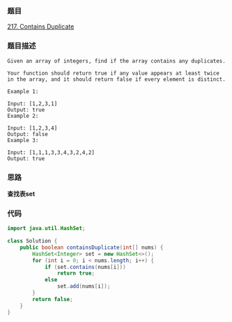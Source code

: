 ### 题目
[217. Contains Duplicate](https://leetcode.com/problems/contains-duplicate/)

### 题目描述
```
Given an array of integers, find if the array contains any duplicates.

Your function should return true if any value appears at least twice in the array, and it should return false if every element is distinct.

Example 1:

Input: [1,2,3,1]
Output: true
Example 2:

Input: [1,2,3,4]
Output: false
Example 3:

Input: [1,1,1,3,3,4,3,2,4,2]
Output: true
```

### 思路

**查找表set**

### 代码
```java
import java.util.HashSet;

class Solution {
    public boolean containsDuplicate(int[] nums) {
        HashSet<Integer> set = new HashSet<>();
        for (int i = 0; i < nums.length; i++) {
            if (set.contains(nums[i]))
                return true;
            else 
                set.add(nums[i]);
        }
        return false;
    }
}
```
